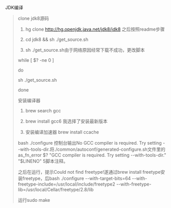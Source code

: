JDK编译
>clone jdk8源码
> 
>1. hg clone http://hg.openjdk.java.net/jdk8/jdk8 之后按照readme步骤
>
>2. cd jdk8 && sh ./get_source.sh
>
>3. sh ./get_source.sh由于网络原因经常下载不成功，更改脚本
>
>while [ $? -ne 0 ]
>
>do
>
>   sh ./get_source.sh
> 
> done
> 
>安装编译器
>
>1. brew search gcc
>
>2. brew install gcc6 我选择了安装最新版本
>
>3. 安装编译加速器 brew install ccache
>
>bash ./configure 控制台输出No GCC compiler is required. Try setting --with-tools-dir.将./common/autoconf/generated-configure.sh文件里的as_fn_error $? "GCC compiler is required. Try setting --with-tools-dir." "$LINENO" 5脚本注释。
>
>之后在运行，提示Could not find freetype!遂通过brew install freetype安装freetype，后bash ./configure --with-target-bits=64 --with-freetype-include=/usr/local/include/freetype2 --with-freetype-lib=/usr/local/Cellar/freetype/2.8/lib
>
>运行sudo make